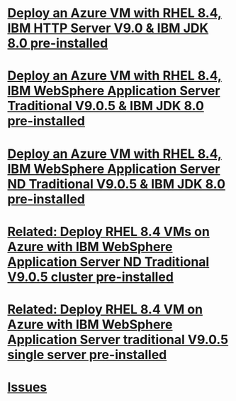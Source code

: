 # [Deploy an Azure VM with RHEL 8.4, IBM HTTP Server V9.0 & IBM JDK 8.0 pre-installed](/ihs)
# [Deploy an Azure VM with RHEL 8.4, IBM WebSphere Application Server Traditional V9.0.5 & IBM JDK 8.0 pre-installed](/twas-base)
# [Deploy an Azure VM with RHEL 8.4, IBM WebSphere Application Server ND Traditional V9.0.5 & IBM JDK 8.0 pre-installed](/twas-nd)
# [Related: Deploy RHEL 8.4 VMs on Azure with IBM WebSphere Application Server ND Traditional V9.0.5 cluster pre-installed](https://github.com/WASdev/azure.websphere-traditional.cluster)
# [Related: Deploy RHEL 8.4 VM on Azure with IBM WebSphere Application Server traditional V9.0.5 single server pre-installed](https://github.com/WASdev/azure.websphere-traditional.singleserver)
# [Issues](https://github.com/WASdev/azure.websphere-traditional.cluster/issues)
